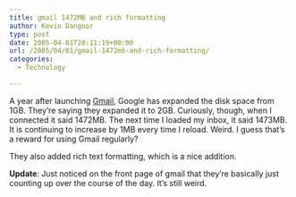 ```yaml
---
title: gmail 1472MB and rich formatting
author: Kevin Dangoor
type: post
date: 2005-04-01T20:11:19+00:00
url: /2005/04/01/gmail-1472mb-and-rich-formatting/
categories:
  - Technology

---
```

A year after launching [Gmail][1], Google has expanded the disk space from 1GB. They&#8217;re saying they expanded it to 2GB. Curiously, though, when I connected it said 1472MB. The next time I loaded my inbox, it said 1473MB. It is continuing to increase by 1MB every time I reload. Weird. I guess that&#8217;s a reward for using Gmail regularly?

They also added rich text formatting, which is a nice addition.

**Update**: Just noticed on the front page of gmail that they&#8217;re basically just counting up over the course of the day. It&#8217;s still weird.

 [1]: http://gmail.google.com/ "Gmail "